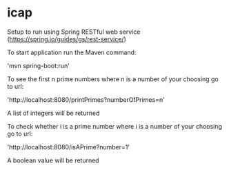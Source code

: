 # icap
Setup to run using Spring RESTful web service (https://spring.io/guides/gs/rest-service/)

To start application run the Maven command:

'mvn spring-boot:run'

To see the first n prime numbers where n is a number of your choosing go to url:

'http://localhost:8080/printPrimes?numberOfPrimes=n'

A list of integers will be returned

To check whether i is a prime number where i is a number of your choosing go to url:

'http://localhost:8080/isAPrime?number=1'

A boolean value will be returned